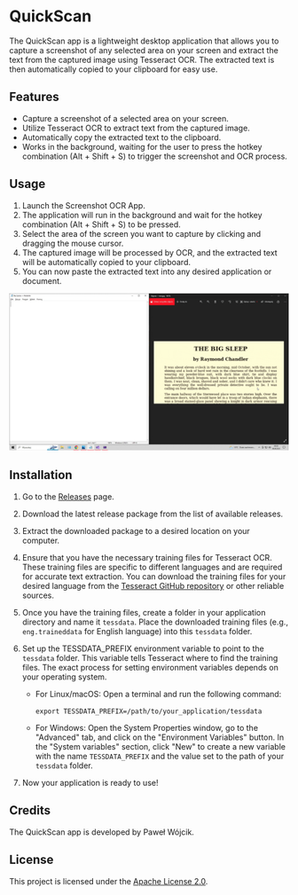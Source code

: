 # QuickScan

The QuickScan app is a lightweight desktop application that allows you to capture a screenshot of any selected area on your screen and extract the text from the captured image using Tesseract OCR. The extracted text is then automatically copied to your clipboard for easy use.

## Features

- Capture a screenshot of a selected area on your screen.
- Utilize Tesseract OCR to extract text from the captured image.
- Automatically copy the extracted text to the clipboard.
- Works in the background, waiting for the user to press the hotkey combination (Alt + Shift + S) to trigger the screenshot and OCR process.

## Usage

1. Launch the Screenshot OCR App.
2. The application will run in the background and wait for the hotkey combination (Alt + Shift + S) to be pressed.
3. Select the area of the screen you want to capture by clicking and dragging the mouse cursor.
4. The captured image will be processed by OCR, and the extracted text will be automatically copied to your clipboard.
5. You can now paste the extracted text into any desired application or document.

![Opis alternatywny](example.gif)

## Installation

1. Go to the [Releases](https://github.com/your_username/your_application/releases) page.

2. Download the latest release package from the list of available releases.

3. Extract the downloaded package to a desired location on your computer.

4. Ensure that you have the necessary training files for Tesseract OCR. These training files are specific to different languages and are required for accurate text extraction. You can download the training files for your desired language from the [Tesseract GitHub repository](https://github.com/tesseract-ocr/tessdata) or other reliable sources.

5. Once you have the training files, create a folder in your application directory and name it `tessdata`. Place the downloaded training files (e.g., `eng.traineddata` for English language) into this `tessdata` folder.

6. Set up the TESSDATA_PREFIX environment variable to point to the `tessdata` folder. This variable tells Tesseract where to find the training files. The exact process for setting environment variables depends on your operating system.

   - For Linux/macOS:
     Open a terminal and run the following command:
     ```
     export TESSDATA_PREFIX=/path/to/your_application/tessdata
     ```
     
   - For Windows:
     Open the System Properties window, go to the "Advanced" tab, and click on the "Environment Variables" button. In the "System variables" section, click "New" to create a new variable with the name `TESSDATA_PREFIX` and the value set to the path of your `tessdata` folder.
     
7. Now your application is ready to use!


## Credits

The QuickScan app is developed by Paweł Wójcik.

## License

This project is licensed under the [Apache License 2.0](LICENSE).

